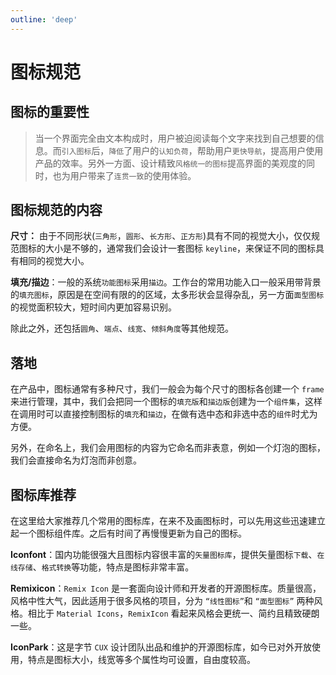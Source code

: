 ```yaml
---
outline: 'deep'
---
```


# 图标规范

## 图标的重要性

> 当一个界面完全由文本构成时，用户被迫阅读每个文字来找到自己想要的信息。而`引入图标`后，`降低`了用户的`认知负荷`，帮助用户`更快导航`，提高用户使用产品的效率。另外一方面、设计精致`风格统一的图标`提高界面的美观度的同时，也为用户带来了`连贯一致`的使用体验。

## 图标规范的内容

<ElCard>

**尺寸：** 由于不同形状(`三角形`，`圆形`、`长方形`、`正方形`)具有不同的视觉大小，仅仅规范图标的大小是不够的，通常我们会设计一套图标 `keyline`，来保证不同的图标具有相同的视觉大小。

**填充/描边**：一般的系统`功能图标`采用`描边`。工作台的常用功能入口一般采用带背景的`填充图标`，原因是在空间有限的的区域，太多形状会显得杂乱，另一方面`面型图标`的视觉面积较大，短时间内更加容易识别。

除此之外，还包括`圆角`、`端点`、`线宽`、`倾斜角度`等其他规范。

</ElCard>

## 落地

在产品中，图标通常有多种尺寸，我们一般会为每个尺寸的图标各创建一个 `frame` 来进行管理，其中，我们会把同一个图标的`填充版`和`描边版`创建为一个`组件集`，这样在调用时可以直接控制图标的`填充`和`描边`，在做有选中态和非选中态的`组件`时尤为方便。

<ElImg src="ui/23.webp"/>

另外，在命名上，我们会用图标的内容为它命名而非表意，例如一个灯泡的图标，我们会直接命名为灯泡而非创意。

## 图标库推荐

在这里给大家推荐几个常用的图标库，在来不及画图标时，可以先用这些迅速建立起一个图标组件库。之后有时间了再慢慢更新为自己的图标。

**Iconfont**：国内功能很强大且图标内容很丰富的`矢量图标库`，提供矢量图标`下载`、`在线存储`、`格式转换`等功能，特点是图标非常丰富。

**Remixicon**：`Remix Icon` 是一套面向设计师和开发者的开源图标库。质量很高，风格中性大气，因此适用于很多风格的项目，分为 `“线性图标”`和 `“面型图标”` 两种风格。相比于 `Material Icons`，`RemixIcon` 看起来风格会更统一、简约且精致硬朗一些。

**IconPark**：这是字节 `CUX` 设计团队出品和维护的开源图标库，如今已对外开放使用，特点是图标大小，线宽等多个属性均可设置，自由度较高。

